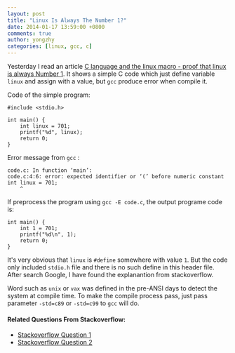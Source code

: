 ```yaml
---
layout: post
title: "Linux Is Always The Number 1?"
date: 2014-01-17 13:59:00 +0800
comments: true
author: yongzhy
categories: [linux, gcc, c]
---
```


Yesterday I read an article [C language and the linux macro - proof that linux is always Number 1](http://arjunsreedharan.org/post/71403510912/c-language-and-the-linux-macro-proof-that-linux-is). It shows a simple C code which just define variable `linux` and assign with a value, but `gcc` produce error when compile it.

Code of the simple program:

    #include <stdio.h>
    
    int main() {
        int linux = 701;
	    printf("%d", linux);
	    return 0;
    }
    
Error message from `gcc` :

    code.c: In function ‘main’:
    code.c:4:6: error: expected identifier or ‘(’ before numeric constant
    int linux = 701;
        ^
If preprocess the program using `gcc -E code.c`, the output programe code is:

    int main() {
        int 1 = 701;
        printf("%d\n", 1);
        return 0;
    }
    
It's very obvious that `linux` is `#define` somewhere with value `1`. But the code only included `stdio.h` file and there is no such define in this header file. After search Google, I have found the explanantion from stackoverflow. 

Word such as `unix` or `vax` was defined in the pre-ANSI days to detect the system at compile time. To make the compile process pass, just pass parameter `-std=c89` or `-std=c99` to `gcc` will do.

#### Related Questions From Stackoverflow:

* [Stackoverflow Question 1](http://stackoverflow.com/questions/19210935/why-does-the-c-preprocessor-interpret-the-word-linux-as-the-constant-1)
* [Stackoverflow Question 2](http://stackoverflow.com/questions/3770322/is-unix-restricted-keyword-in-c)
